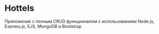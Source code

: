 # Hottels
Приложение с полным CRUD функционалом с использованием Node.js, Express.js, EJS, MongoDB и Bootstrap
